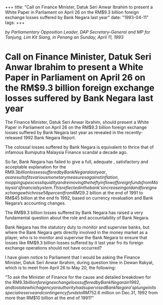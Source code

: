 +++ 
title: "Call on Finance Minister, Datuk Seri Anwar Ibrahim to present a White Paper in Parliament on April 26 on the RM$9.3 billion foreign exchange losses suffered by Bank Negara last year"
date: "1993-04-11"
tags:
+++

_by Parliamentary Opposition Leader, DAP Secretary-General and MP for Tanjung, Lim Kit Siang, in Penang an Sunday, April 11, 1993_

# Call on Finance Minister, Datuk Seri Anwar Ibrahim to present a White Paper in Parliament on April 26 on the RM$9.3 billion foreign exchange losses suffered by Bank Negara last year

The Finance Minister, Datuk Seri Anwar Ibrahim, should present a White Paper in Parliament on April 26 on the RM$9.3 billion foreign exchange losses suffered by Bank Negara last year as revealed  in the recently-released 1992 Bank Negara Report.</u>

The colossal losses suffered by Bank Negara is equivalent to thrice that of infamous Bumiputra Malaysia Finance scandal a decade ago.

So far, Bank Negara has failed to give a full, adequate , satisfactory and acceptable explanation for the RM$9.3 billion losses suffered by Bank Negara last year, as a result of its various monetary measures against inflation, mopping up excess liquidity and removing the hefty inflow of foreign funds from Malaysia’s financial system. This reflected in the bank’s increase in gold and foreign exchange which rose 58 per cent from RM$29.2 billion at the end of 1991 to RM$45 billion at the end fo 1992, based on currency revaluation and Bank Negara’s accounting changes.

The RM$9.3 billion losses suffered by Bank Negara has raised a very fundamental question about the role and accountability of Bank Negara.

Bank Negara has the statutory duty to monitor and supervise banks, but where the Bank Negara gets directly involved in the money market as a player, who is to monitor and supervise the Bank Negara to ensure that losses like RM$9.3 billion losses suffered by it last year fro its foreign exchange operations should not have occurred?

I have given notice to Parliament that I would be asking the Finance Minister, Datuk Seri Anwar Ibrahim, during question time in Dewan Rakyat, which is to meet from April 26 to May 20, the following:

“To ask the Minister of Finance for the cause and detailed breakdown for the RM$9.3 billion foreign exchange loss suffered by Bank Negara in 1992, and to state which agency or authority had supervised Bank Negara’s plunge in its special reserve and contingency funds to RM$752.6 million on Dec.31, 1992 from more than RM$10 billion at the end of 1991?”
 
